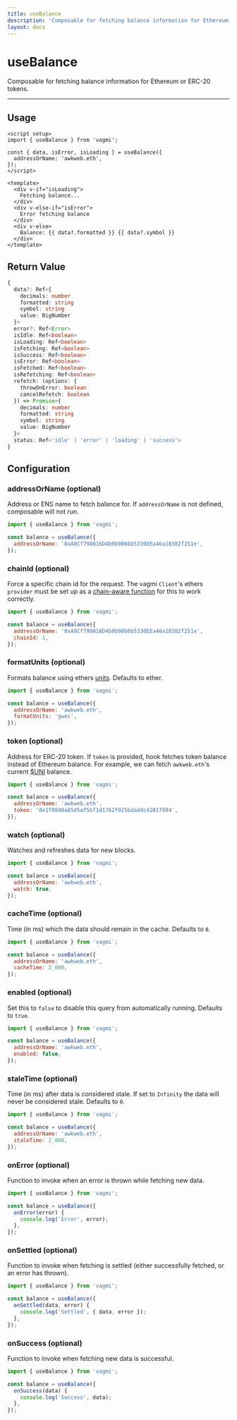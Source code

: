 ```yaml
---
title: useBalance
description: 'Composable for fetching balance information for Ethereum or ERC-20 tokens.'
layout: docs
---
```


# useBalance

Composable for fetching balance information for Ethereum or ERC-20 tokens.

---

## Usage

```vue
<script setup>
import { useBalance } from 'vagmi';

const { data, isError, isLoading } = useBalance({
  addressOrName: 'awkweb.eth',
});
</script>

<template>
  <div v-if="isLoading">
    Fetching balance...
  </div>
  <div v-else-if="isError">
    Error fetching balance
  </div>
  <div v-else>
    Balance: {{ data?.formatted }} {{ data?.symbol }}
  </div>
</template>
```

## Return Value

```ts
{
  data?: Ref<{
    decimals: number
    formatted: string
    symbol: string
    value: BigNumber
  }>
  error?: Ref<Error>
  isIdle: Ref<boolean>
  isLoading: Ref<boolean>
  isFetching: Ref<boolean>
  isSuccess: Ref<boolean>
  isError: Ref<boolean>
  isFetched: Ref<boolean>
  isRefetching: Ref<boolean>
  refetch: (options: {
    throwOnError: boolean
    cancelRefetch: boolean
  }) => Promise<{
    decimals: number
    formatted: string
    symbol: string
    value: BigNumber
  }>
  status: Ref<'idle' | 'error' | 'loading' | 'success'>
}
```

## Configuration

### addressOrName (optional)

Address or ENS name to fetch balance for. If `addressOrName` is not defined, composable will not run.

```js
import { useBalance } from 'vagmi';

const balance = useBalance({
  addressOrName: '0xA0Cf798816D4b9b9866b5330EEa46a18382f251e',
});
```

### chainId (optional)

Force a specific chain id for the request. The vagmi `Client`'s ethers `provider` must be set up as a [chain-aware function](https://wagmi.sh/docs/client#provider-optional) for this to work correctly.

```js
import { useBalance } from 'vagmi';

const balance = useBalance({
  addressOrName: '0xA0Cf798816D4b9b9866b5330EEa46a18382f251e',
  chainId: 1,
});
```

### formatUnits (optional)

Formats balance using ethers [units](https://docs.ethers.io/v5/api/utils/display-logic/#display-logic--units). Defaults to ether.

```js
import { useBalance } from 'vagmi';

const balance = useBalance({
  addressOrName: 'awkweb.eth',
  formatUnits: 'gwei',
});
```

### token (optional)

Address for ERC-20 token. If `token` is provided, hook fetches token balance instead of Ethereum balance. For example, we can fetch `awkweb.eth`'s current [$UNI](https://etherscan.io/address/0x1f9840a85d5af5bf1d1762f925bdaddc4201f984) balance.

```js
import { useBalance } from 'vagmi';

const balance = useBalance({
  addressOrName: 'awkweb.eth',
  token: '0x1f9840a85d5af5bf1d1762f925bdaddc4201f984',
});
```

### watch (optional)

Watches and refreshes data for new blocks.

```js
import { useBalance } from 'vagmi';

const balance = useBalance({
  addressOrName: 'awkweb.eth',
  watch: true,
});
```

### cacheTime (optional)

Time (in ms) which the data should remain in the cache. Defaults to `0`.

```js
import { useBalance } from 'vagmi';

const balance = useBalance({
  addressOrName: 'awkweb.eth',
  cacheTime: 2_000,
});
```

### enabled (optional)

Set this to `false` to disable this query from automatically running. Defaults to `true`.

```js
import { useBalance } from 'vagmi';

const balance = useBalance({
  addressOrName: 'awkweb.eth',
  enabled: false,
});
```

### staleTime (optional)

Time (in ms) after data is considered stale. If set to `Infinity` the data will never be considered stale. Defaults to `0`.

```js
import { useBalance } from 'vagmi';

const balance = useBalance({
  addressOrName: 'awkweb.eth',
  staleTime: 2_000,
});
```

### onError (optional)

Function to invoke when an error is thrown while fetching new data.

```js
import { useBalance } from 'vagmi';

const balance = useBalance({
  onError(error) {
    console.log('Error', error);
  },
});
```

### onSettled (optional)

Function to invoke when fetching is settled (either successfully fetched, or an error has thrown).

```js
import { useBalance } from 'vagmi';

const balance = useBalance({
  onSettled(data, error) {
    console.log('Settled', { data, error });
  },
});
```

### onSuccess (optional)

Function to invoke when fetching new data is successful.

```js
import { useBalance } from 'vagmi';

const balance = useBalance({
  onSuccess(data) {
    console.log('Success', data);
  },
});
```
